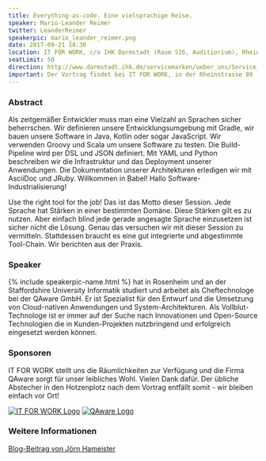 ```yaml
---
title: Everything-as-code. Eine vielsprachige Reise.
speaker: Mario-Leander Reimer
twitter: LeanderReimer
speakerpic: mario_leander_reimer.png
date: 2017-09-21 18:30
location: IT FOR WORK, c/o IHK Darmstadt (Raum S16, Auditiorium), Rheinstrasse 89, 64295 Darmstadt
seatLimit: 50
direction: http://www.darmstadt.ihk.de/servicemarken/ueber_uns/Service_Center/Anfahrt/512020/Wegbeschreibung.html
important: Der Vortrag findet bei IT FOR WORK, in der Rheinstrasse 89 (IHK) statt.
---
```


### Abstract

Als zeitgemäßer Entwickler muss man eine Vielzahl an Sprachen sicher beherrschen. Wir definieren unsere Entwicklungsumgebung mit Gradle, wir bauen unsere Software in Java, Kotlin oder sogar JavaScript. Wir verwenden Groovy und Scala um unsere Software zu testen. Die Build-Pipeline wird per DSL und JSON definiert. Mit YAML und Python beschreiben wir die Infrastruktur und das Deployment unserer Anwendungen. Die Dokumentation unserer Architekturen erledigen wir mit AsciiDoc und JRuby. Willkommen in Babel! Hallo Software-Industrialisierung!
 
Use the right tool for the job! Das ist das Motto dieser Session. Jede Sprache hat Stärken in einer bestimmten Domäne. Diese Stärken gilt es zu nutzen. Aber einfach blind jede gerade angesagte Sprache einzusetzen ist sicher nicht die Lösung. Genau das versuchen wir mit dieser Session zu vermitteln. Stattdessen braucht es eine gut integrierte und abgestimmte Tool-Chain. Wir berichten aus der Praxis.


### Speaker

{% include speakerpic-name.html %} hat in Rosenheim und an der Staffordshire University Informatik studiert und arbeitet als Cheftechnologe bei der QAware GmbH. Er ist Spezialist für den Entwurf und die Umsetzung von Cloud-nativen Anwendungen und System-Architekturen. Als Vollblut-Technologe ist er immer auf der Suche nach Innovationen und Open-Source Technologien die in Kunden-Projekten nutzbringend und erfolgreich eingesetzt werden können.

### Sponsoren

IT FOR WORK stellt uns die Räumlichkeiten zur Verfügung und die Firma QAware sorgt für unser leibliches Wohl. Vielen Dank dafür. Der übliche Abstecher in den Hotzenplotz nach dem Vortrag entfällt somit - wir bleiben einfach vor Ort!

[![IT FOR WORK Logo](/images/sponsors/it-for-work.png)](http://www.it-for-work.de) 
[![QAware Logo](/images/sponsors/qaware.png)](http://www.qaware.de/)

### Weitere Informationen

[Blog-Beitrag von Jörn Hameister](http://www.hameister.org/Blog/?p=5294)
